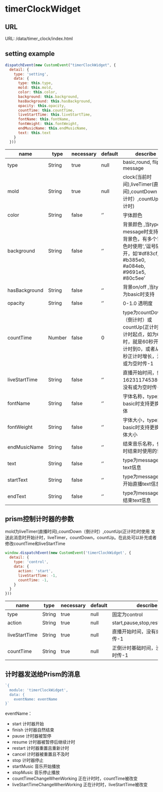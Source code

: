 # timerClockWidget

## URL

URL: /data/timer_clock/index.html

## setting example

```js
dispatchEvent(new CustomEvent("timerClockWidget", {
  detail: {
    type: 'setting',
    data: {
      type: this.type,
      mold: this.mold,
      color: this.color,
      background: this.background,
      hasBackground: this.hasBackground,
      opacity: this.opacity,
      countTime: this.countTime,
      liveStartTime: this.liveStartTime,
      fontName: this.fontName,
      fontWeight: this.fontWeight,
      endMusicName: this.endMusicName,
      text: this.text
    }
  }))
```

|  name   | type | necessary | default |describe|
| --- | ---  | --- | --- | --- |
|  type | String | true | null |basic,round, flip, message|
|  mold | String | true |null|clock(当前时间),liveTimer(直播时间),countDown（倒计时）,countUp(正计时)|
|  color | String | false |‘’| 字体颜色 |
|  background | String | false |‘’| 背景颜色 ,当type为message时支持多个背景色，有多个背景色时使用‘,’逗号隔开，如‘#df83cf, #b385e0, #a084eb, #9691e5, #80c5ee’|
|  hasBackground | String | false |‘’| 背景on/off ,当type为basic时支持|
|  opacity | String | false |‘’| 0-1.0 透明度|
|  countTime | Number | false |0| type为countDown（倒计时）或countUp(正计时)，计时起点，如为60时，就是60秒开始倒计时到0，或者从60秒正计时增长，没有或为空时传-1|
|  liveStartTime | String | false |‘’| 直播开始时间，如1623117453805，没有或为空时传-1|
|  fontName | String | false |‘’| 字体名称，type为basic时支持更换字体|
|  fontWeight | String | false |‘’| 字体大小，type为basic时支持更换字体大小|
|  endMusicName | String | false |‘’| 结束音乐名称，倒计时结束时使用的音乐|
|  text | String | false |‘’| type为message时的text信息|
|  startText | String | false |‘’| type为message时的开始直播text信息|
|  endText | String | false |‘’| type为message时的结束text信息|

## prism控制计时器的参数

mold为liveTimer(直播时间),countDown（倒计时）,countUp(正计时)时使用 发送此消息时开始计时，liveTimer，countDown，countUp。在此处可以补充或者修改countTime和liveStartTime

```js
window.dispatchEvent(new CustomEvent('timerClockWidget', {
  detail: {
    type: 'control',
    data: {
      action: 'start',
      liveStartTime: -1,
      countTime: -1,
    }
  }
}))
```

|  name   | type | necessary | default |describe|
| --- | ---  | --- | --- | --- |
|  type | String | true | null |固定为control|
|  action | String | true | null |start,pause,stop,restart,cancel|
|  liveStartTime | String | true | null |直播开始时间，没有或为空时传-1|
|  countTime | String | true | null |正倒计时基础时间，没有或为空时传-1|

## 计时器发送给Prism的消息

```js
`{
  module: 'timerClockWidget',
  data: {
    eventName: eventName
}`
```
eventName：

- start 计时器开始
- finish 计时器自然结束
- pause  计时器被暂停
- resume  计时器被暂停后继续计时
- restart  计时器重置且重新计时
- cancel  计时器被重置且不及时
- stop   计时器停止
- startMusic  音乐开始播放
- stopMusic  音乐停止播放
- countTimeChangeWhenWorking  正在计时时，countTime被改变
- liveStartTimeChangeWhenWorking  正在计时时，liveStartTime被改变
